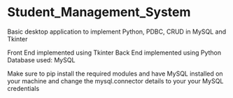 # Student_Management_System
 Basic desktop application to implement Python, PDBC, CRUD in MySQL and Tkinter

Front End implemented using Tkinter
Back End implemented using Python
Database used: MySQL

Make sure to pip install the required modules and have MySQL installed on your machine and change the mysql.connector details to your your MySQL credentials

